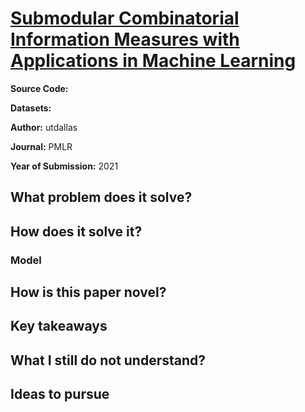 # [Submodular Combinatorial Information Measures with Applications in Machine Learning](https://arxiv.org/abs/1910.07000)

**Source Code:**

**Datasets:**

**Author:** utdallas

**Journal:** PMLR

**Year of Submission:** 2021

## What problem does it solve?

## How does it solve it?

### Model

## How is this paper novel?

## Key takeaways

## What I still do not understand?

## Ideas to pursue

